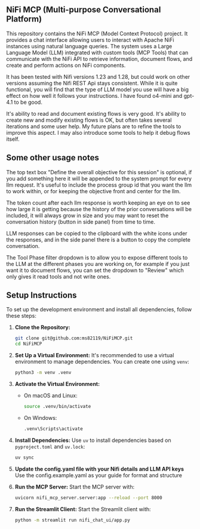 ## NiFi MCP (Multi-purpose Conversational Platform)

This repository contains the NiFi MCP (Model Context Protocol) project. It provides a chat interface allowing users to interact with Apache NiFi instances using natural language queries. The system uses a Large Language Model (LLM) integrated with custom tools (MCP Tools) that can communicate with the NiFi API to retrieve information, document flows, and create and perform actions on NiFi components.

It has been tested with Nifi versions 1.23 and 1.28, but could work on other versions assuming the Nifi REST Api stays consistent.  While it is quite functional, you will find that the type of LLM model you use will have a big effect on how well it follows your instructions.  I have found o4-mini and gpt-4.1 to be good.

It's ability to read and document existing flows is very good.  It's ability to create new and modify existing flows is OK, but often takes several iterations and some user help. My future plans are to refine the tools to improve this aspect.  I may also introduce some tools to help it debug flows itself.

## Some other usage notes
The top text box "Define the overall objective for this session" is optional, if you add something here it will be appended to the system prompt for every llm request.  It's useful to include the process group id that you want the llm to work within, or for keeping the objective front and center for the llm.

The token count after each llm response is worth keeping an eye on to see how large it is getting because the history of the prior conversations will be included, it will always grow in size and you may want to reset the conversation history (button in side panel) from time to time.

LLM responses can be copied to the clipboard with the white icons under the responses, and in the side panel there is a button to copy the complete conversation.  

The Tool Phase filter dropdown is to allow you to expose different tools to the LLM at the different phases you are working on, for example if you just want it to document flows, you can set the dropdown to "Review" which only gives it read tools and not write ones.

## Setup Instructions

To set up the development environment and install all dependencies, follow these steps:

1. **Clone the Repository:**
   ```bash
   git clone git@github.com:ms82119/NiFiMCP.git
   cd NiFiMCP
   ```

2. **Set Up a Virtual Environment:**
   It's recommended to use a virtual environment to manage dependencies. You can create one using `venv`:
   ```bash
   python3 -m venv .venv
   ```

3. **Activate the Virtual Environment:**
   - On macOS and Linux:
     ```bash
     source .venv/bin/activate
     ```
   - On Windows:
     ```bash
     .venv\Scripts\activate
     ```

4. **Install Dependencies:**
   Use `uv` to install dependencies based on `pyproject.toml` and `uv.lock`:
   ```bash
   uv sync
   ```

5. **Update the config.yaml file with your Nifi details and LLM API keys**
   Use the config.example.yaml as your guide for format and structure

6. **Run the MCP Server:**
   Start the MCP server with:
   ```bash
   uvicorn nifi_mcp_server.server:app --reload --port 8000
   ```

7. **Run the Streamlit Client:**
   Start the Streamlit client with:
   ```bash
   python -m streamlit run nifi_chat_ui/app.py
   ```

